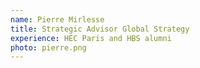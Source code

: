 ```yaml
---
name: Pierre Mirlesse
title: Strategic Advisor Global Strategy
experience: HEC Paris and HBS alumni
photo: pierre.png
---
```

